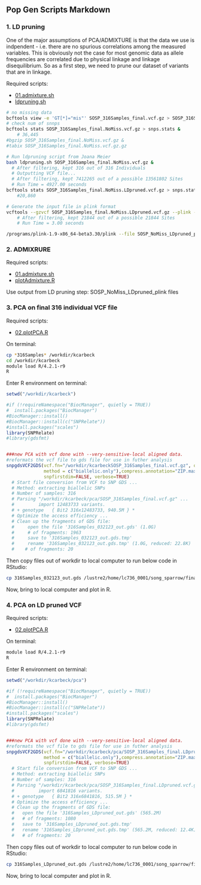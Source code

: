 ## Pop Gen Scripts Markdown


### 1. LD pruning 
One of the major assumptions of PCA/ADMIXTURE is that the data we use is indpendent - i.e. there are no spurious correlations among the measured variables. This is obviously not the case for most genomic data as allele frequencies are correlated due to physical linkage and linkage disequilibrium. So as a first step, we need to prune our dataset of variants that are in linkage.

Required scripts: 
* [01.admixture.sh](01.admixture.sh)
* [ldpruning.sh](ldpruning.sh)

```bash
# no missing data
bcftools view -e 'GT[*]="mis"' SOSP_316Samples_final.vcf.gz > SOSP_316Samples_final.NoMiss.vcf.gz
# check num of snnps
bcftools stats SOSP_316Samples_final.NoMiss.vcf.gz > snps.stats &
    # 36,445
#bgzip SOSP_316Samples_final.NoMiss.vcf.gz &
#tabix SOSP_316Samples_final.NoMiss.vcf.gz.gz 

# Run ldpruning script from Joana Meier
bash ldpruning.sh SOSP_316Samples_final.NoMiss.vcf.gz & 
  # After filtering, kept 316 out of 316 Individuals
  # Outputting VCF file...
  # After filtering, kept 7412265 out of a possible 13561802 Sites
  # Run Time = 4927.00 seconds
bcftools stats SOSP_316Samples_final.NoMiss.LDpruned.vcf.gz > snps.stats 
    #20,860

# Generate the input file in plink format
vcftools --gzvcf SOSP_316Samples_final.NoMiss.LDpruned.vcf.gz --plink --out SOSP_NoMiss_LDpruned_plink 
    # After filtering, kept 21844 out of a possible 21844 Sites
    # Run Time = 3.00 seconds

/programs/plink-1.9-x86_64-beta3.30/plink --file SOSP_NoMiss_LDpruned_plink --make-bed --allow-extra-chr --out SOSP_NoMiss_LDpruned_plink &
```




### 2. ADMIXRURE

Required scripts: 
* [01.admixture.sh](01.admixture.sh)
* [plotAdmixture.R](plotAdmixture.R)

Use output from LD pruning step: SOSP_NoMiss_LDpruned_plink files



### 3. PCA on final 316 individual VCF file

Required scripts:
* [02.plotPCA.R](02.plotPCA.R)

On terminal:

```bash
cp *316Samples* /workdir/kcarbeck
cd /workdir/kcarbeck
module load R/4.2.1-r9
R
```

Enter R environment on terminal:
```R
setwd("/workdir/kcarbeck")

#if (!requireNamespace("BiocManager", quietly = TRUE))
#  install.packages("BiocManager")
#BiocManager::install()
#BiocManager::install(c("SNPRelate"))
#install.packages("scales")
library(SNPRelate)
#library(gdsfmt)


###new PCA with vcf done with --very-sensitive-local aligned data.
#reformats the vcf file to gds file for use in futher analysis
snpgdsVCF2GDS(vcf.fn="/workdir/kcarbeckSOSP_316Samples_final.vcf.gz", out.fn="316Samples_032123_out.gds",
              method = c("biallelic.only"),compress.annotation="ZIP.max", 
              snpfirstdim=FALSE, verbose=TRUE)
  # Start file conversion from VCF to SNP GDS ...
  # Method: extracting biallelic SNPs
  # Number of samples: 316
  # Parsing "/workdir/kcarbeck/pca/SOSP_316Samples_final.vcf.gz" ...
  #         import 12483733 variants.
  # + genotype   { Bit2 316x12483733, 940.5M } *
  # Optimize the access efficiency ...
  # Clean up the fragments of GDS file:
  #     open the file '316Samples_032123_out.gds' (1.0G)
  #     # of fragments: 1963
  #     save to '316Samples_032123_out.gds.tmp'
  #     rename '316Samples_032123_out.gds.tmp' (1.0G, reduced: 22.8K)
  #    # of fragments: 20

```

Then copy files out of workdir to local computer to run below code in RStudio:

```bash
cp 316Samples_032123_out.gds /lustre2/home/lc736_0001/song_sparrow/final_vcf/pca
```

Now, bring to local computer and plot in R.



### 4. PCA on LD pruned VCF

Required scripts:
* [02.plotPCA.R](02.plotPCA.R)

On terminal:

```bash
module load R/4.2.1-r9
R
```

Enter R environment on terminal:
```R
setwd("/workdir/kcarbeck/pca")

#if (!requireNamespace("BiocManager", quietly = TRUE))
#  install.packages("BiocManager")
#BiocManager::install()
#BiocManager::install(c("SNPRelate"))
#install.packages("scales")
library(SNPRelate)
#library(gdsfmt)


###new PCA with vcf done with --very-sensitive-local aligned data.
#reformats the vcf file to gds file for use in futher analysis
snpgdsVCF2GDS(vcf.fn="/workdir/kcarbeck/pca/SOSP_316Samples_final.LDpruned.vcf.gz", out.fn="316Samples_LDpruned_out.gds",
              method = c("biallelic.only"),compress.annotation="ZIP.max", 
              snpfirstdim=FALSE, verbose=TRUE)
  # Start file conversion from VCF to SNP GDS ...
  # Method: extracting biallelic SNPs
  # Number of samples: 316
  # Parsing "/workdir/kcarbeck/pca/SOSP_316Samples_final.LDpruned.vcf.gz" ...
  #         import 6841816 variants.
  # + genotype   { Bit2 316x6841816, 515.5M } *
  # Optimize the access efficiency ...
  # Clean up the fragments of GDS file:
  #   open the file '316Samples_LDpruned_out.gds' (565.2M)
  #   # of fragments: 1080
  #   save to '316Samples_LDpruned_out.gds.tmp'
  #   rename '316Samples_LDpruned_out.gds.tmp' (565.2M, reduced: 12.4K)
  #   # of fragments: 20
```

Then copy files out of workdir to local computer to run below code in RStudio:

```bash
cp 316Samples_LDpruned_out.gds /lustre2/home/lc736_0001/song_sparrow/final_vcf/pca
```

Now, bring to local computer and plot in R.




